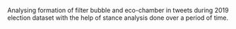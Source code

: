 Analysing formation of filter bubble and eco-chamber in tweets during 2019 election dataset with the help of stance analysis done over a period of time.

